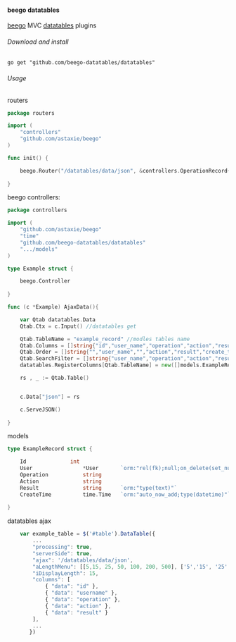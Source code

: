#### beego  datatables

[beego](https://github.com/astaxie/beego/) MVC  [datatables](http://datatables.net/examples/server_side/pipeline.html) plugins

###### Download and install
`go get "github.com/beego-datatables/datatables"`

###### Usage

routers
```go
package routers

import (
	"controllers"
	"github.com/astaxie/beego"
)

func init() {

	beego.Router("/datatables/data/json", &controllers.OperationRecord{},"*:AjaxData")
	
}
```

beego controllers:
```go
package controllers

import (
	"github.com/astaxie/beego"
	"time"
	"github.com/beego-datatables/datatables"
	".../models"
)

type Example struct {

	beego.Controller
	
}

func (c *Example) AjaxData(){

	var Qtab datatables.Data
	Qtab.Ctx = c.Input() //datatables get

	Qtab.TableName = "example_record" //modles tables name
	Qtab.Columns = []string{"id","user_name","operation","action","result","create_time"} //datatables columns arrange
	Qtab.Order = []string{"","user_name","","action","result","create_time"} 
	Qtab.SearchFilter = []string{"user_name","operation","action","result"} //datatables filter
	datatables.RegisterColumns[Qtab.TableName] = new([]models.ExampleRecord) //register result 

	rs , _ := Qtab.Table()


	c.Data["json"] = rs

	c.ServeJSON()
	
}

```


models

```go
type ExampleRecord struct {

	Id				int
	User				*User 		`orm:"rel(fk);null;on_delete(set_null)"`
	Operation 			string
	Action 				string
	Result 				string		`orm:"type(text)"`
	CreateTime 			time.Time 	`orm:"auto_now_add;type(datetime)"`
	
}
```

datatables ajax

```javascript
    var example_table = $('#table').DataTable({
        ...
        "processing": true,
        "serverSide": true,
        "ajax": '/datatables/data/json',
        "aLengthMenu": [[5,15, 25, 50, 100, 200, 500], ['5','15', '25', '50', '100', '200', '500']],
        "iDisplayLength": 15,
        "columns": [
            { "data": "id" },
            { "data": "username" },
            { "data": "operation" },
            { "data": "action" },
            { "data": "result" }
        ],
        ...
       })
```
